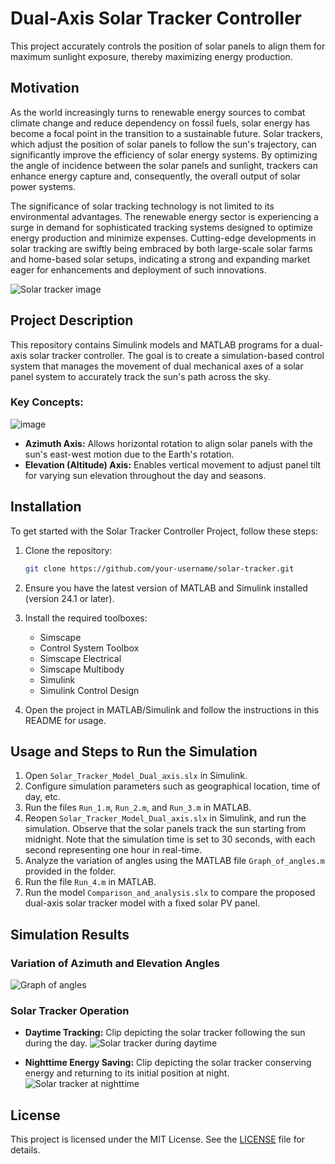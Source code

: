 # Dual-Axis Solar Tracker Controller

This project accurately controls the position of solar panels to align them for maximum sunlight exposure, thereby maximizing energy production.

## Motivation

As the world increasingly turns to renewable energy sources to combat climate change and reduce dependency on fossil fuels, solar energy has become a focal point in the transition to a sustainable future. Solar trackers, which adjust the position of solar panels to follow the sun's trajectory, can significantly improve the efficiency of solar energy systems. By optimizing the angle of incidence between the solar panels and sunlight, trackers can enhance energy capture and, consequently, the overall output of solar power systems.

The significance of solar tracking technology is not limited to its environmental advantages. The renewable energy sector is experiencing a surge in demand for sophisticated tracking systems designed to optimize energy production and minimize expenses. Cutting-edge developments in solar tracking are swiftly being embraced by both large-scale solar farms and home-based solar setups, indicating a strong and expanding market eager for enhancements and deployment of such innovations.

![Solar tracker image](https://github.com/user-attachments/assets/ce1458de-abd4-4c42-b85b-022aef22973c)

## Project Description

This repository contains Simulink models and MATLAB programs for a dual-axis solar tracker controller. The goal is to create a simulation-based control system that manages the movement of dual mechanical axes of a solar panel system to accurately track the sun's path across the sky.

### Key Concepts:

![image](https://github.com/user-attachments/assets/e8e1b877-3a32-4aaf-a644-2fb8a90f5bc1)

- **Azimuth Axis:** Allows horizontal rotation to align solar panels with the sun's east-west motion due to the Earth's rotation.
- **Elevation (Altitude) Axis:** Enables vertical movement to adjust panel tilt for varying sun elevation throughout the day and seasons.

## Installation

To get started with the Solar Tracker Controller Project, follow these steps:

1. Clone the repository:

   ```bash
   git clone https://github.com/your-username/solar-tracker.git
   ```

2. Ensure you have the latest version of MATLAB and Simulink installed (version 24.1 or later).

3. Install the required toolboxes:
   - Simscape
   - Control System Toolbox
   - Simscape Electrical
   - Simscape Multibody
   - Simulink
   - Simulink Control Design

4. Open the project in MATLAB/Simulink and follow the instructions in this README for usage.

## Usage and Steps to Run the Simulation

1. Open `Solar_Tracker_Model_Dual_axis.slx` in Simulink.
2. Configure simulation parameters such as geographical location, time of day, etc.
3. Run the files `Run_1.m`, `Run_2.m`, and `Run_3.m` in MATLAB.
4. Reopen `Solar_Tracker_Model_Dual_axis.slx` in Simulink, and run the simulation. Observe that the solar panels track the sun starting from midnight. Note that the simulation time is set to 30 seconds, with each second representing one hour in real-time.
5. Analyze the variation of angles using the MATLAB file `Graph_of_angles.m` provided in the folder.
6. Run the file `Run_4.m` in MATLAB.
7. Run the model `Comparison_and_analysis.slx` to compare the proposed dual-axis solar tracker model with a fixed solar PV panel.

## Simulation Results

### Variation of Azimuth and Elevation Angles
![Graph of angles](https://github.com/user-attachments/assets/50d65cd9-83f2-49a9-8ac4-f46f1cf244c8)

### Solar Tracker Operation
- **Daytime Tracking:** Clip depicting the solar tracker following the sun during the day.
![Solar tracker during daytime](https://github.com/user-attachments/assets/5d96335e-3778-41d2-8dbf-f6ad33ca86b4)

- **Nighttime Energy Saving:** Clip depicting the solar tracker conserving energy and returning to its initial position at night.
![Solar tracker at nighttime](https://github.com/user-attachments/assets/75a0f1f1-27fd-4eea-b91c-a6aef1590b41)

## License

This project is licensed under the MIT License. See the [LICENSE](LICENSE) file for details.

